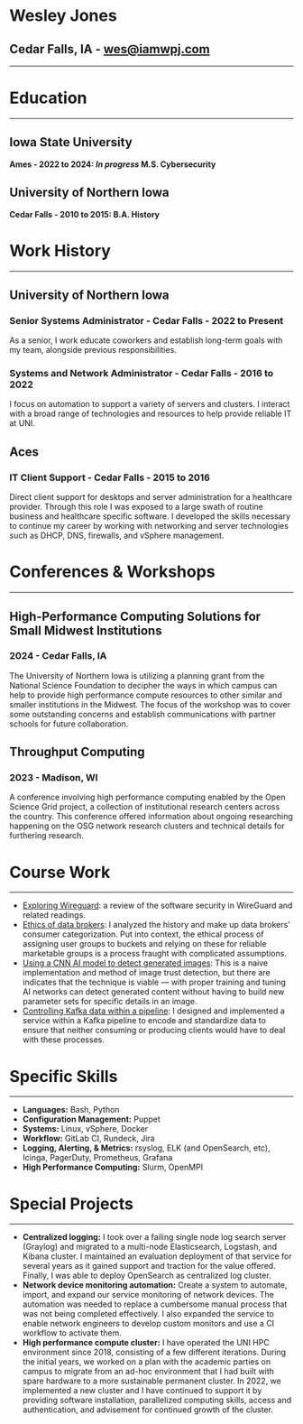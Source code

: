 # Wesley Jones

## Cedar Falls, IA - <wes@iamwpj.com>

------------------------------------------------------------------------

# Education

------------------------------------------------------------------------

## Iowa State University

**Ames - 2022 to 2024: *In progress* M.S. Cybersecurity**

## University of Northern Iowa

**Cedar Falls - 2010 to 2015: B.A. History**

# Work History

------------------------------------------------------------------------

## University of Northern Iowa

### Senior Systems Administrator - Cedar Falls - 2022 to Present

As a senior, I work educate coworkers and establish long-term goals with
my team, alongside previous responsibilities.

### Systems and Network Administrator - Cedar Falls - 2016 to 2022

I focus on automation to support a variety of servers and clusters. I
interact with a broad range of technologies and resources to help
provide reliable IT at UNI.

## Aces

### IT Client Support - Cedar Falls - 2015 to 2016

Direct client support for desktops and server administration for a
healthcare provider. Through this role I was exposed to a large swath of
routine business and healthcare specific software. I developed the
skills necessary to continue my career by working with networking and
server technologies such as DHCP, DNS, firewalls, and vSphere
management.

# Conferences & Workshops

------------------------------------------------------------------------

## High-Performance Computing Solutions for Small Midwest Institutions

### 2024 - Cedar Falls, IA

The University of Northern Iowa is utilizing a planning grant from the
National Science Foundation to decipher the ways in which campus can
help to provide high performance compute resources to other similar and
smaller institutions in the Midwest. The focus of the workshop was to
cover some outstanding concerns and establish communications with
partner schools for future collaboration.

## Throughput Computing

### 2023 - Madison, WI

A conference involving high performance computing enabled by the Open
Science Grid project, a collection of institutional research centers
across the country. This conference offered information about ongoing
researching happening on the OSG network research clusters and technical
details for furthering research.

# Course Work

------------------------------------------------------------------------

-   [Exploring
    Wireguard](https://github.com/iamwpj/iamwpj/blob/main/papers/WireGuard:%20Trusting%20Network%20Layer%20Authentication%20in%20a%20New%20Protocol.pdf):
    a review of the software security in WireGuard and related readings.
-   [Ethics of data
    brokers](https://github.com/iamwpj/iamwpj/blob/main/papers/They%20Only%20Want%20You%20For%20Your%20Data.pdf):
    I analyzed the history and make up data brokers' consumer
    categorization. Put into context, the ethical process of assigning
    user groups to buckets and relying on these for reliable marketable
    groups is a process fraught with complicated assumptions.
-   [Using a CNN AI model to detect generated
    images](https://github.com/iamwpj/iamwpj/blob/main/papers/A%20Naive%20CNN%20Application%20to%20AI%20Generated%20Image%20Detection.pdf):
    This is a naive implementation and method of image trust detection,
    but there are indicates that the technique is viable — with proper
    training and tuning AI networks can detect generated content without
    having to build new parameter sets for specific details in an image.
-   [Controlling Kafka data within a
    pipeline](https://github.com/iamwpj/iamwpj/blob/main/papers/Standardizing%20Data%20For%20Kafka%20Consumers.pdf):
    I designed and implemented a service within a Kafka pipeline to
    encode and standardize data to ensure that neither consuming or
    producing clients would have to deal with these processes.

# Specific Skills

------------------------------------------------------------------------

-   **Languages:** Bash, Python
-   **Configuration Management:** Puppet
-   **Systems:** Linux, vSphere, Docker
-   **Workflow:** GitLab CI, Rundeck, Jira
-   **Logging, Alerting, & Metrics:** rsyslog, ELK (and OpenSearch,
    etc), Icinga, PagerDuty, Prometheus, Grafana
-   **High Performance Computing:** Slurm, OpenMPI

# Special Projects

------------------------------------------------------------------------

-   **Centralized logging:** I took over a failing single node log
    search server (Graylog) and migrated to a multi-node Elasticsearch,
    Logstash, and Kibana cluster. I maintained an evaluation deployment
    of that service for several years as it gained support and traction
    for the value offered. Finally, I was able to deploy OpenSearch as
    centralized log cluster.
-   **Network device monitoring automation:** Create a system to
    automate, import, and expand our service monitoring of network
    devices. The automation was needed to replace a cumbersome manual
    process that was not being completed effectively. I also expanded
    the service to enable network engineers to develop custom monitors
    and use a CI workflow to activate them.
-   **High performance compute cluster:** I have operated the UNI HPC
    environment since 2018, consisting of a few different iterations.
    During the initial years, we worked on a plan with the academic
    parties on campus to migrate from an ad-hoc environment that I had
    built with spare hardware to a more sustainable permanent cluster.
    In 2022, we implemented a new cluster and I have continued to
    support it by providing software installation, parallelized
    computing skills, access and authentication, and advisement for
    continued growth of the cluster.
